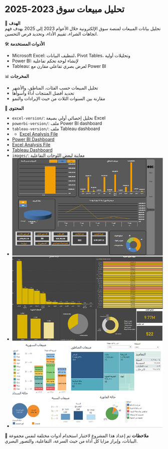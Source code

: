 # تحليل مبيعات سوق 2023-2025

🎯 **الهدف**  
تحليل بيانات المبيعات لمنصة سوق الإلكترونية خلال الأعوام 2023 إلى 2025 بهدف فهم اتجاهات الشراء، تقييم الأداء، وتحديد فرص التحسين.

🛠️ **الأدوات المستخدمة**
- Microsoft Excel: لتنظيف البيانات، Pivot Tables، وتحليلات أولية
- Power BI: لإنشاء لوحة تحكم تفاعلية
- Tableau: لعرض بصري تفاعلي مقارن مع Power BI

📊 **المخرجات**
- تحليل المبيعات حسب الفئات، المناطق، والأشهر
- تحديد أفضل المنتجات أداءً وأسوأها
- مقارنة بين السنوات الثلاث من حيث الإيرادات والنمو

📁 **المحتوى**
- `excel-version/`: تحليل إحصائي أولي بصيغة Excel
- `powerbi-version/`: ملف Power BI dashboard
- `tableau-version/`: ملف Tableau dashboard
- - [Excel Analysis File](excel-version/Sales-Analysis.xlsx)
- [Power BI Dashboard](E-Commerce-Sales-Summary-for-the-Years-2023–2025.pbit)
- [Excel Analysis File](E-Commerce-Sales-Summary-for-the-Years-2023–2025.xlsx)
- [Tableau Dashboard](E-Commerce-Sales-Summary-for-the-Years-2023–2025.twbx)
- `images/`: معاينة لبعض اللوحات التفاعلية
- ![Dashboard-Excel](images/Dashboard-Excel.png)
- ![Dashboard-Power-bi](images/Dashboard-Power-bi.png)
- ![Dashboard-Tableau](images/Dashboard-Tableau.png)


📌 **ملاحظات**
تم إعداد هذا المشروع لاختبار استخدام أدوات مختلفة لنفس مجموعة البيانات، وإبراز مزايا كل أداة من حيث السرعة، التفاعلية، والتصور البصري.
